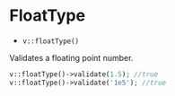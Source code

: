 # FloatType

- `v::floatType()`

Validates a floating point number.

```php
v::floatType()->validate(1.5); //true
v::floatType()->validate('1e5'); //true
```
